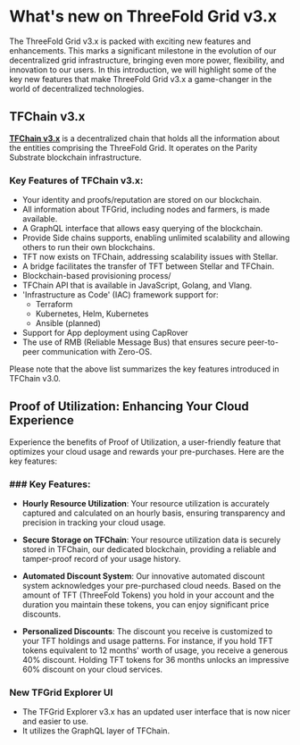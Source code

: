 # What's new on ThreeFold Grid v3.x

The ThreeFold Grid v3.x is packed with exciting new features and enhancements. This marks a significant milestone in the evolution of our decentralized grid infrastructure, bringing even more power, flexibility, and innovation to our users. In this introduction, we will highlight some of the key new features that make ThreeFold Grid v3.x a game-changer in the world of decentralized technologies.

## TFChain v3.x

[__TFChain v3.x__](../concepts/tfchain.md) is a decentralized chain that holds all the information about the entities comprising the ThreeFold Grid. It operates on the Parity Substrate blockchain infrastructure.

### Key Features of  TFChain v3.x:

- Your identity and proofs/reputation are stored on our blockchain.
- All information about TFGrid, including nodes and farmers, is made available.
- A GraphQL interface that allows easy querying of the blockchain.
- Provide Side chains supports, enabling unlimited scalability and allowing others to run their own blockchains.
- TFT now exists on TFChain, addressing scalability issues with Stellar.
- A bridge facilitates the transfer of TFT between Stellar and TFChain.
- Blockchain-based provisioning process/
- TFChain API that is available in JavaScript, Golang, and Vlang.
- 'Infrastructure as Code' (IAC) framework support for:
    - Terraform
    - Kubernetes, Helm, Kubernetes
    - Ansible (planned)
- Support for App deployment using CapRover
- The use of RMB (Reliable Message Bus) that ensures secure peer-to-peer communication with Zero-OS.

Please note that the above list summarizes the key features introduced in TFChain v3.0.

## Proof of Utilization: Enhancing Your Cloud Experience

Experience the benefits of Proof of Utilization, a user-friendly feature that optimizes your cloud usage and rewards your pre-purchases. Here are the key features:

### ### Key Features:

- __Hourly Resource Utilization__: Your resource utilization is accurately captured and calculated on an hourly basis, ensuring transparency and precision in tracking your cloud usage.

- __Secure Storage on TFChain__: Your resource utilization data is securely stored in TFChain, our dedicated blockchain, providing a reliable and tamper-proof record of your usage history.

- __Automated Discount System__: Our innovative automated discount system acknowledges your pre-purchased cloud needs. Based on the amount of TFT (ThreeFold Tokens) you hold in your account and the duration you maintain these tokens, you can enjoy significant price discounts.

- __Personalized Discounts__: The discount you receive is customized to your TFT holdings and usage patterns. For instance, if you hold TFT tokens equivalent to 12 months' worth of usage, you receive a generous 40% discount. Holding TFT tokens for 36 months unlocks an impressive 60% discount on your cloud services.


### New TFGrid Explorer UI

- The TFGrid Explorer v3.x has an updated user interface that is now nicer and easier to use.
- It utilizes the GraphQL layer of TFChain.
